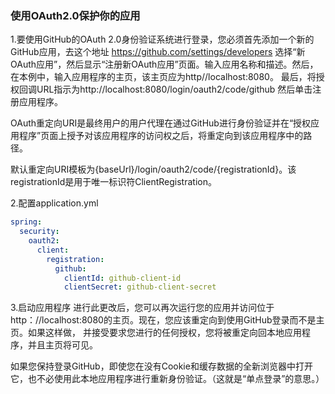 ### 使用OAuth2.0保护你的应用
1.要使用GitHub的OAuth 2.0身份验证系统进行登录，您必须首先添加一个新的GitHub应用，去这个地址 https://github.com/settings/developers
选择“新OAuth应用”，然后显示“注册新OAuth应用”页面。输入应用名称和描述。然后，在本例中，输入应用程序的主页，该主页应为http//localhost:8080。
最后，将授权回调URL指示为http://localhost:8080/login/oauth2/code/github 然后单击注册应用程序。

OAuth重定向URI是最终用户的用户代理在通过GitHub进行身份验证并在“授权应用程序”页面上授予对该应用程序的访问权之后，将重定向到该应用程序中的路径。

默认重定向URI模板为{baseUrl}/login/oauth2/code/{registrationId}。该registrationId是用于唯一标识符ClientRegistration。

2.配置application.yml
```yml
spring:
  security:
    oauth2:
      client:
        registration:
          github:
            clientId: github-client-id
            clientSecret: github-client-secret
```

3.启动应用程序
进行此更改后，您可以再次运行您的应用并访问位于http：//localhost:8080的主页。现在，您应该重定向到使用GitHub登录而不是主页。如果这样做，
并接受要求您进行的任何授权，您将被重定向回本地应用程序，并且主页将可见。

如果您保持登录GitHub，即使您在没有Cookie和缓存数据的全新浏览器中打开它，也不必使用此本地应用程序进行重新身份验证。（这就是“单点登录”的意思。）